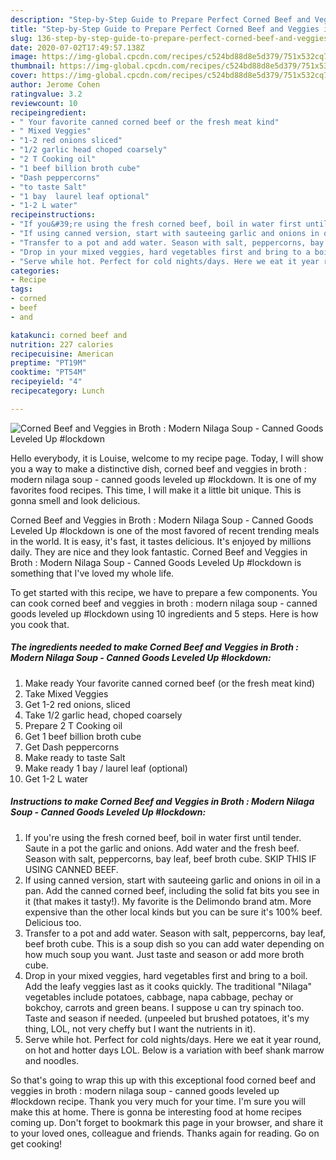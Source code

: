 ```yaml
---
description: "Step-by-Step Guide to Prepare Perfect Corned Beef and Veggies in Broth : Modern Nilaga Soup - Canned Goods Leveled Up #lockdown"
title: "Step-by-Step Guide to Prepare Perfect Corned Beef and Veggies in Broth : Modern Nilaga Soup - Canned Goods Leveled Up #lockdown"
slug: 136-step-by-step-guide-to-prepare-perfect-corned-beef-and-veggies-in-broth-modern-nilaga-soup-canned-goods-leveled-up-lockdown
date: 2020-07-02T17:49:57.138Z
image: https://img-global.cpcdn.com/recipes/c524bd88d8e5d379/751x532cq70/corned-beef-and-veggies-in-broth-modern-nilaga-soup-canned-goods-leveled-up-lockdown-recipe-main-photo.jpg
thumbnail: https://img-global.cpcdn.com/recipes/c524bd88d8e5d379/751x532cq70/corned-beef-and-veggies-in-broth-modern-nilaga-soup-canned-goods-leveled-up-lockdown-recipe-main-photo.jpg
cover: https://img-global.cpcdn.com/recipes/c524bd88d8e5d379/751x532cq70/corned-beef-and-veggies-in-broth-modern-nilaga-soup-canned-goods-leveled-up-lockdown-recipe-main-photo.jpg
author: Jerome Cohen
ratingvalue: 3.2
reviewcount: 10
recipeingredient:
- " Your favorite canned corned beef or the fresh meat kind"
- " Mixed Veggies"
- "1-2 red onions sliced"
- "1/2 garlic head choped coarsely"
- "2 T Cooking oil"
- "1 beef billion broth cube"
- "Dash peppercorns"
- "to taste Salt"
- "1 bay  laurel leaf optional"
- "1-2 L water"
recipeinstructions:
- "If you&#39;re using the fresh corned beef, boil in water first until tender. Saute in a pot the garlic and onions. Add water and the fresh beef. Season with salt, peppercorns, bay leaf, beef broth cube. SKIP THIS IF USING CANNED BEEF."
- "If using canned version, start with sauteeing garlic and onions in oil in a pan. Add the canned corned beef, including the solid fat bits you see in it (that makes it tasty!). My favorite is the Delimondo brand atm. More expensive than the other local kinds but you can be sure it&#39;s 100% beef. Delicious too."
- "Transfer to a pot and add water. Season with salt, peppercorns, bay leaf, beef broth cube. This is a soup dish so you can add water depending on how much soup you want. Just taste and season or add more broth cube."
- "Drop in your mixed veggies, hard vegetables first and bring to a boil. Add the leafy veggies last as it cooks quickly. The traditional &#34;Nilaga&#34; vegetables include potatoes, cabbage, napa cabbage, pechay or bokchoy, carrots and green beans. I suppose u can try spinach too. Taste and season if needed. (unpeeled but brushed potatoes, it&#39;s my thing, LOL, not very cheffy but I want the nutrients in it)."
- "Serve while hot. Perfect for cold nights/days. Here we eat it year round, on hot and hotter days LOL. Below is a variation with beef shank marrow and noodles."
categories:
- Recipe
tags:
- corned
- beef
- and

katakunci: corned beef and 
nutrition: 227 calories
recipecuisine: American
preptime: "PT19M"
cooktime: "PT54M"
recipeyield: "4"
recipecategory: Lunch

---
```



![Corned Beef and Veggies in Broth : Modern Nilaga Soup - Canned Goods Leveled Up #lockdown](https://img-global.cpcdn.com/recipes/c524bd88d8e5d379/751x532cq70/corned-beef-and-veggies-in-broth-modern-nilaga-soup-canned-goods-leveled-up-lockdown-recipe-main-photo.jpg)

Hello everybody, it is Louise, welcome to my recipe page. Today, I will show you a way to make a distinctive dish, corned beef and veggies in broth : modern nilaga soup - canned goods leveled up #lockdown. It is one of my favorites food recipes. This time, I will make it a little bit unique. This is gonna smell and look delicious.

Corned Beef and Veggies in Broth : Modern Nilaga Soup - Canned Goods Leveled Up #lockdown is one of the most favored of recent trending meals in the world. It is easy, it's fast, it tastes delicious. It's enjoyed by millions daily. They are nice and they look fantastic. Corned Beef and Veggies in Broth : Modern Nilaga Soup - Canned Goods Leveled Up #lockdown is something that I've loved my whole life.




To get started with this recipe, we have to prepare a few components. You can cook corned beef and veggies in broth : modern nilaga soup - canned goods leveled up #lockdown using 10 ingredients and 5 steps. Here is how you cook that.

<!--inarticleads1-->

##### The ingredients needed to make Corned Beef and Veggies in Broth : Modern Nilaga Soup - Canned Goods Leveled Up #lockdown:

1. Make ready  Your favorite canned corned beef (or the fresh meat kind)
1. Take  Mixed Veggies
1. Get 1-2 red onions, sliced
1. Take 1/2 garlic head, choped coarsely
1. Prepare 2 T Cooking oil
1. Get 1 beef billion broth cube
1. Get Dash peppercorns
1. Make ready to taste Salt
1. Make ready 1 bay / laurel leaf (optional)
1. Get 1-2 L water




<!--inarticleads2-->

##### Instructions to make Corned Beef and Veggies in Broth : Modern Nilaga Soup - Canned Goods Leveled Up #lockdown:

1. If you&#39;re using the fresh corned beef, boil in water first until tender. Saute in a pot the garlic and onions. Add water and the fresh beef. Season with salt, peppercorns, bay leaf, beef broth cube. SKIP THIS IF USING CANNED BEEF.
1. If using canned version, start with sauteeing garlic and onions in oil in a pan. Add the canned corned beef, including the solid fat bits you see in it (that makes it tasty!). My favorite is the Delimondo brand atm. More expensive than the other local kinds but you can be sure it&#39;s 100% beef. Delicious too.
1. Transfer to a pot and add water. Season with salt, peppercorns, bay leaf, beef broth cube. This is a soup dish so you can add water depending on how much soup you want. Just taste and season or add more broth cube.
1. Drop in your mixed veggies, hard vegetables first and bring to a boil. Add the leafy veggies last as it cooks quickly. The traditional &#34;Nilaga&#34; vegetables include potatoes, cabbage, napa cabbage, pechay or bokchoy, carrots and green beans. I suppose u can try spinach too. Taste and season if needed. (unpeeled but brushed potatoes, it&#39;s my thing, LOL, not very cheffy but I want the nutrients in it).
1. Serve while hot. Perfect for cold nights/days. Here we eat it year round, on hot and hotter days LOL. Below is a variation with beef shank marrow and noodles.




So that's going to wrap this up with this exceptional food corned beef and veggies in broth : modern nilaga soup - canned goods leveled up #lockdown recipe. Thank you very much for your time. I'm sure you will make this at home. There is gonna be interesting food at home recipes coming up. Don't forget to bookmark this page in your browser, and share it to your loved ones, colleague and friends. Thanks again for reading. Go on get cooking!
